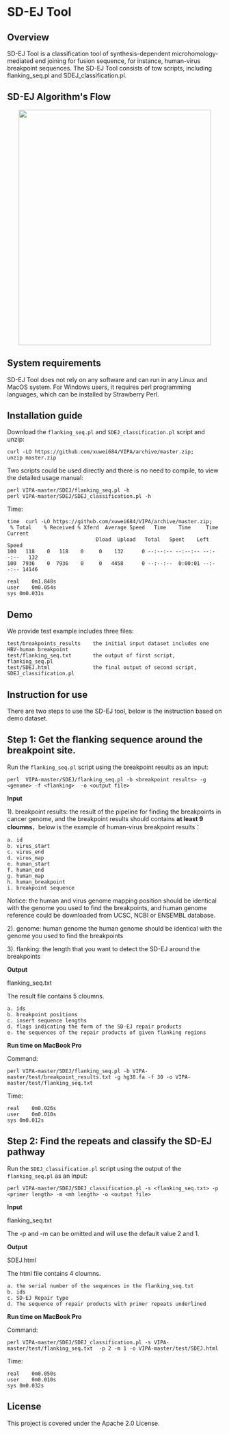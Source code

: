 SD-EJ Tool
=====================



Overview
-----------

SD-EJ Tool is a classification tool of synthesis-dependent microhomology-mediated end joining for fusion sequence, for instance, human-virus breakpoint sequences. 
The SD-EJ Tool consists of tow scripts, including flanking_seq.pl and SDEJ_classification.pl.



SD-EJ Algorithm's Flow
-----------

<div align=center><img width="450" height="550" src="https://github.com/xuwei684/VIPA/blob/master/flow.png"/></div>



System requirements
-----------

SD-EJ Tool does not rely on any software and can run in any Linux and MacOS system. For Windows users, it requires perl programming languages, which can be installed by Strawberry Perl.



Installation guide
-----------

Download the `flanking_seq.pl` and `SDEJ_classification.pl` script and unzip:

    curl -LO https://github.com/xuwei684/VIPA/archive/master.zip; 
    unzip master.zip
    
Two scripts could be used directly and there is no need to compile, to view the detailed usage manual:

    perl VIPA-master/SDEJ/flanking_seq.pl -h
    perl VIPA-master/SDEJ/SDEJ_classification.pl -h

Time:

    time  curl -LO https://github.com/xuwei684/VIPA/archive/master.zip;
     % Total    % Received % Xferd  Average Speed   Time    Time     Time  Current
                                 Dload  Upload   Total   Spent    Left  Speed
    100   118    0   118    0     0    132      0 --:--:-- --:--:-- --:--:--   132
    100  7936    0  7936    0     0   4458      0 --:--:--  0:00:01 --:--:-- 14146

    real	0m1.848s
    user	0m0.054s
    sys	0m0.031s



Demo
-----------

We provide test example includes three files:

    test/breakpoints_results    the initial input dataset includes one HBV-human breakpoint
    test/flanking_seq.txt       the output of first script, flanking_seq.pl
    test/SDEJ.html              the final output of second script, SDEJ_classification.pl 




Instruction for use
-----------

There are two steps to use the SD-EJ tool, below is the instruction based on demo dataset.

Step 1: Get the flanking sequence around the breakpoint site.
--------------------------------------------------------

Run the `flanking_seq.pl` script using the breakpoint results as an input:

    perl  VIPA-master/SDEJ/flanking_seq.pl -b <breakpoint results> -g <genome> -f <flanking>  -o <output file>

**Input**

1). breakpoint results: the result of the pipeline for finding the breakpoints in cancer genome, and the breakpoint results should contains **at least 9 cloumns**，below is the example of human-virus breakpoint results：
                                            
    a. id
    b. virus_start 
    c. virus_end    
    d. virus_map   
    e. human_start  
    f. human_end    
    g. human_map    
    h. human_breakpoint
    i. breakpoint sequence

Notice: the human and virus genome mapping position should be identical with the genome you used to find the breakpoints, and human genome reference could be downloaded from UCSC, NCBI or ENSEMBL database.

2). genome: human genome
    the human genome should be identical with the genome you used to find the breakpoints

3). flanking: the length that you want to detect the SD-EJ around the breakpoints


**Output**

flanking_seq.txt

The result file contains 5 cloumns.

    a. ids
    b. breakpoint positions
    c. insert sequence lengths
    d. flags indicating the form of the SD-EJ repair products
    e. the sequences of the repair products of given flanking regions

**Run time on MacBook Pro**

Command:

    perl VIPA-master/SDEJ/flanking_seq.pl -b VIPA-master/test/breakpoint_results.txt -g hg38.fa -f 30 -o VIPA-master/test/flanking_seq.txt

Time:

    real	0m0.026s
    user	0m0.010s
    sys	0m0.012s


Step 2: Find the repeats and classify the SD-EJ pathway
---------------------------------------------------------------

Run the `SDEJ_classification.pl` script using the output of the `flanking_seq.pl` as an input:

    perl VIPA-master/SDEJ/SDEJ_classification.pl -s <flanking_seq.txt> -p <primer length> -m <mh length> -o <output file>

**Input**

flanking_seq.txt

The -p and -m can be omitted and will use the default value 2 and 1.

**Output**

SDEJ.html

The html file contains 4 cloumns.

    a. the serial number of the sequences in the flanking_seq.txt
    b. ids
    c. SD-EJ Repair type
    d. The sequence of repair products with primer repeats underlined

**Run time on MacBook Pro**

Command:

    perl VIPA-master/SDEJ/SDEJ_classification.pl -s VIPA-master/test/flanking_seq.txt  -p 2 -m 1 -o VIPA-master/test/SDEJ.html

Time:

    real	0m0.050s
    user	0m0.010s
    sys	0m0.032s
    

License
-----------

This project is covered under the Apache 2.0 License.
